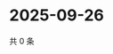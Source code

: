 # 2025-09-26

共 0 条

<!-- BEGIN ZHIHUQUESTIONS -->
<!-- 最后更新时间 Fri Sep 26 2025 13:11:34 GMT+0800 (China Standard Time) -->

<!-- END ZHIHUQUESTIONS -->
